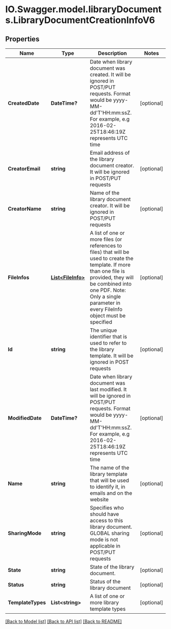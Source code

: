 # IO.Swagger.model.libraryDocuments.LibraryDocumentCreationInfoV6
## Properties

Name | Type | Description | Notes
------------ | ------------- | ------------- | -------------
**CreatedDate** | **DateTime?** | Date when library document was created. It will be ignored in POST/PUT requests. Format would be yyyy-MM-dd&#39;T&#39;HH:mm:ssZ. For example, e.g 2016-02-25T18:46:19Z represents UTC time | [optional] 
**CreatorEmail** | **string** | Email address of the library document creator. It will be ignored in POST/PUT requests | [optional] 
**CreatorName** | **string** | Name of the library document creator.  It will be ignored in POST/PUT requests | [optional] 
**FileInfos** | [**List&lt;FileInfo&gt;**](FileInfo.md) | A list of one or more files (or references to files) that will be used to create the template. If more than one file is provided, they will be combined into one PDF. Note: Only a single parameter in every FileInfo object must be specified | [optional] 
**Id** | **string** | The unique identifier that is used to refer to the library template. It will be ignored in POST requests | [optional] 
**ModifiedDate** | **DateTime?** | Date when library document was last modified. It will be ignored in POST/PUT requests. Format would be yyyy-MM-dd&#39;T&#39;HH:mm:ssZ. For example, e.g 2016-02-25T18:46:19Z represents UTC time | [optional] 
**Name** | **string** | The name of the library template that will be used to identify it, in emails and on the website | [optional] 
**SharingMode** | **string** | Specifies who should have access to this library document. GLOBAL sharing mode is not applicable in POST/PUT requests | [optional] 
**State** | **string** | State of the library document. | [optional] 
**Status** | **string** | Status of the library document | [optional] 
**TemplateTypes** | **List&lt;string&gt;** | A list of one or more library template types | [optional] 

[[Back to Model list]](../README.md#documentation-for-models) [[Back to API list]](../README.md#documentation-for-api-endpoints) [[Back to README]](../README.md)

